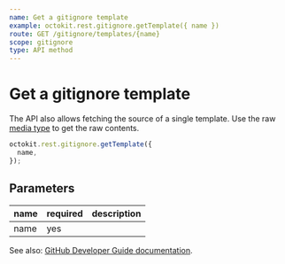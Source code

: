```yaml
---
name: Get a gitignore template
example: octokit.rest.gitignore.getTemplate({ name })
route: GET /gitignore/templates/{name}
scope: gitignore
type: API method
---
```


# Get a gitignore template

The API also allows fetching the source of a single template.
Use the raw [media type](https://docs.github.com/rest/overview/media-types/) to get the raw contents.

```js
octokit.rest.gitignore.getTemplate({
  name,
});
```

## Parameters

<table>
  <thead>
    <tr>
      <th>name</th>
      <th>required</th>
      <th>description</th>
    </tr>
  </thead>
  <tbody>
    <tr><td>name</td><td>yes</td><td>

</td></tr>
  </tbody>
</table>

See also: [GitHub Developer Guide documentation](https://docs.github.com/rest/reference/gitignore/#get-a-gitignore-template).
